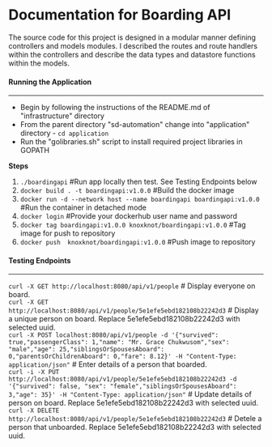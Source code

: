 # Documentation for Boarding API

The source code for this project is designed in a modular manner defining controllers and models modules. I described the routes and route handlers within the controllers and describe the data types and datastore functions within the models. 

#### Running the Application
---
- Begin by following the instructions of the README.md of "infrastructure" directory
- From the parent directory "sd-automation" change into "application" directory - `cd application` 
- Run the "golibraries.sh" script to install required project libraries in GOPATH
 
<b> Steps </b>  
  1. `./boardingapi`  #Run app locally then test. See Testing Endpoints below 
  2. `docker build . -t boardingapi:v1.0.0`   #Build the docker image
  3. `docker run -d --network host --name boardingapi boardingapi:v1.0.0` #Run the container in detached mode 
  4. `docker login`    #Provide your dockerhub user name and password
  5. `docker tag boardingapi:v1.0.0 knoxknot/boardingapi:v1.0.0` #Tag image for push to repository
  6. `docker push  knoxknot/boardingapi:v1.0.0`   #Push image to repository
   
#### Testing Endpoints  
---
`curl -X GET http://localhost:8080/api/v1/people`  # Display everyone on board.  
`curl -X GET http://localhost:8080/api/v1/people/5e1efe5ebd182108b22242d3`  # Display a unique person on board. Replace 5e1efe5ebd182108b22242d3 with selected uuid.  
`curl -X POST localhost:8080/api/v1/people -d '{"survived": true,"passengerClass": 1,"name": "Mr. Grace Chukwusom","sex": "male","age": 25,"siblingsOrSpousesAboard": 0,"parentsOrChildrenAboard": 0,"fare": 8.12}' -H "Content-Type: application/json"`  # Enter details of a person that boarded.  
`curl -i -X PUT http://localhost:8080/api/v1/people/5e1efe5ebd182108b22242d3 -d '{"survived": false, "sex": "female","siblingsOrSpousesAboard": 3,"age": 35}' -H "Content-Type: application/json"`    # Update details of person on board. Replace 5e1efe5ebd182108b22242d3 with selected uuid.  
`curl -X DELETE http://localhost:8080/api/v1/people/5e1efe5ebd182108b22242d3`    # Detele a person that unboarded. Replace 5e1efe5ebd182108b22242d3 with selected uuid.


